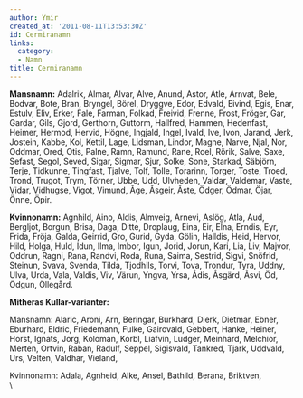 ```yaml
---
author: Ymir
created_at: '2011-08-11T13:53:30Z'
id: Cermiranamn
links:
  category:
  - Namn
title: Cermiranamn
---
```


**Mansnamn:** Adalrik, Almar, Alvar, Alve, Anund, Astor, Atle, Arnvat, Bele, Bodvar, Bote, Bran,
Bryngel, Börel, Dryggve, Edor, Edvald, Eivind, Egis, Enar, Estulv, Eliv, Erker, Fale, Farman,
Folkad, Freivid, Frenne, Frost, Fröger, Gar, Gardar, Gils, Gjord, Gerthorn, Guttorm, Hallfred,
Hammen, Hedenfast, Heimer, Hermod, Hervid, Högne, Ingjald, Ingel, Ivald, Ive, Ivon, Jarand, Jerk,
Jostein, Kabbe, Kol, Kettil, Lage, Lidsman, Lindor, Magne, Narve, Njal, Nor, Oddmar, Ored, Otis,
Palne, Ramn, Ramund, Rane, Roel, Rörik, Salve, Saxe, Sefast, Segol, Seved, Sigar, Sigmar, Sjur,
Solke, Sone, Starkad, Säbjörn, Terje, Tidkunne, Tingfast, Tjalve, Tolf, Tolle, Torarinn, Torger,
Toste, Troed, Trond, Trugot, Trym, Törner, Ubbe, Udd, Ulvheden, Valdar, Valdemar, Vaste, Vidar,
Vidhugse, Vigot, Vimund, Åge, Åsgeir, Åste, Ödger, Ödmar, Öjar, Önne, Öpir.

**Kvinnonamn:** Agnhild, Aino, Aldis, Almveig, Arnevi, Aslög, Atla, Aud, Bergljot, Borgun, Brisa,
Daga, Ditte, Droplaug, Eina, Eir, Elna, Erndis, Eyr, Frida, Fröja, Galda, Geirrid, Gro, Gurid, Gyda,
Gölin, Halldis, Heid, Hervor, Hild, Holga, Huld, Idun, Ilma, Imbor, Igun, Jorid, Jorun, Kari, Lia,
Liv, Majvor, Oddrun, Ragni, Rana, Randvi, Roda, Runa, Saima, Sestrid, Sigvi, Snöfrid, Steinun,
Svava, Svenda, Tilda, Tjodhils, Torvi, Tova, Trondur, Tyra, Uddny, Ulva, Urda, Vala, Valdis, Viv,
Värun, Yngva, Yrsa, Ådis, Åsgärd, Åsvi, Öd, Ödgun, Öllegård.

**Mitheras Kullar-varianter:**

Mansnamn: Alaric, Aroni, Arn, Beringar, Burkhard, Dierk, Dietmar, Ebner, Eburhard, Eldric,
Friedemann, Fulke, Gairovald, Gebbert, Hanke, Heiner, Horst, Ignats, Jorg, Koloman, Korbl, Liafvin,
Ludger, Meinhard, Melchior, Merten, Ortvin, Raban, Radulf, Seppel, Sigisvald, Tankred, Tjark,
Uddvald, Urs, Velten, Valdhar, Vieland,

Kvinnonamn: Adala, Agnheid, Alke, Ansel, Bathild, Berana, Briktven,\
\